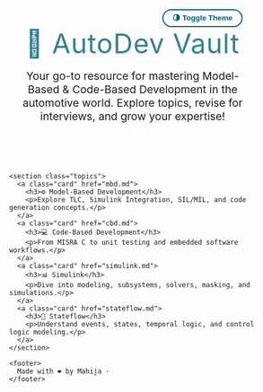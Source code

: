 <!DOCTYPE html>
<html lang="en" data-theme="dark">
<head>
  <meta charset="UTF-8" />
  <meta name="viewport" content="width=device-width, initial-scale=1.0"/>
  <title>AutoDev Vault</title>
  <link href="https://fonts.googleapis.com/css2?family=Poppins:wght@600&display=swap" rel="stylesheet">
  <style>
    :root {
      --bg-light: #f7f9fc;
      --card-light: #ffffff;
      --text-light: #222;
      --accent: #005f73;

      --bg-dark: #1a1a2e;
      --card-dark: #2e2e3e;
      --text-dark: #f0f0f0;
      --accent-dark: #00d9ff;
    }

    html[data-theme="light"] {
      --bg: var(--bg-light);
      --card: var(--card-light);
      --text: var(--text-light);
      --accent: var(--accent);
    }

    html[data-theme="dark"] {
      --bg: var(--bg-dark);
      --card: var(--card-dark);
      --text: var(--text-dark);
      --accent: var(--accent-dark);
    }

    body {
      margin: 0;
      font-family: 'Segoe UI', sans-serif;
      background-color: var(--bg);
      color: var(--text);
      transition: background-color 0.3s ease, color 0.3s ease;
    }

    .container {
      max-width: 1200px;
      margin: 0 auto;
      padding: 2rem;
    }

    header {
      text-align: center;
      padding: 3rem 1rem 2rem;
      position: relative;
    }

    .logo {
      font-family: 'Poppins', sans-serif;
      font-size: 3rem;
      color: var(--accent);
      animation: pulse 1.8s infinite alternate;
      letter-spacing: 1px;
    }

    @keyframes pulse {
      from {
        transform: scale(1);
        opacity: 0.8;
      }
      to {
        transform: scale(1.05);
        opacity: 1;
      }
    }

    header p {
      font-size: 1.2rem;
      max-width: 700px;
      margin: 1rem auto 0;
    }

    .dark-toggle {
      position: absolute;
      top: 1rem;
      right: 1.5rem;
      background: none;
      border: 2px solid var(--accent);
      border-radius: 20px;
      padding: 0.4rem 1rem;
      cursor: pointer;
      color: var(--accent);
      font-weight: bold;
      transition: background 0.3s, color 0.3s;
    }

    .dark-toggle:hover {
      background: var(--accent);
      color: #fff;
    }

    .topics {
      display: grid;
      grid-template-columns: repeat(auto-fit, minmax(250px, 1fr));
      gap: 1.5rem;
      margin-top: 3rem;
    }

    .card {
      background-color: var(--card);
      border-radius: 15px;
      padding: 1.5rem;
      box-shadow: 0 4px 10px rgba(0,0,0,0.1);
      transition: transform 0.3s ease, box-shadow 0.3s ease;
      cursor: pointer;
      text-decoration: none;
      color: inherit;
    }

    .card:hover {
      transform: translateY(-5px);
      box-shadow: 0 10px 20px rgba(0,0,0,0.15);
    }

    .card h3 {
      color: var(--accent);
      margin-bottom: 0.5rem;
    }

    .card p {
      font-size: 0.95rem;
    }

    footer {
      text-align: center;
      padding: 2rem 1rem;
      font-size: 0.85rem;
      color: #aaa;
    }
  </style>
</head>
<body>
  <div class="container">
    <header>
      <div class="logo">🚗 AutoDev Vault</div>
      <p>Your go-to resource for mastering Model-Based & Code-Based Development in the automotive world. Explore topics, revise for interviews, and grow your expertise!</p>
      <button class="dark-toggle" onclick="toggleTheme()">🌗 Toggle Theme</button>
    </header>

    <section class="topics">
      <a class="card" href="mbd.md">
        <h3>⚙️ Model-Based Development</h3>
        <p>Explore TLC, Simulink Integration, SIL/MIL, and code generation concepts.</p>
      </a>
      <a class="card" href="cbd.md">
        <h3>💻 Code-Based Development</h3>
        <p>From MISRA C to unit testing and embedded software workflows.</p>
      </a>
      <a class="card" href="simulink.md">
        <h3>📊 Simulink</h3>
        <p>Dive into modeling, subsystems, solvers, masking, and simulations.</p>
      </a>
      <a class="card" href="stateflow.md">
        <h3>🔁 Stateflow</h3>
        <p>Understand events, states, temporal logic, and control logic modeling.</p>
      </a>
    </section>

    <footer>
      Made with ❤️ by Mahija · 
    </footer>
  </div>

  <script>
    function toggleTheme() {
      const html = document.documentElement;
      const current = html.getAttribute('data-theme');
      html.setAttribute('data-theme', current === 'dark' ? 'light' : 'dark');
    }
  </script>
</body>
</html>
